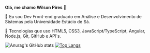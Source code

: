 <b>Olá, me chamo Wilson Pires 👋</b>

🔭 Eu sou Dev Front-end graduado em Análise e Desenvolvimento de Sistemas pela Universidade Estácio de Sá.

🌱 Tecnologias que uso HTML5, CSS3, JavaScript/TypeScript, Angular, Node.js, Git, GitHub e API's.


![Anurag's GitHub stats](https://github-readme-stats.vercel.app/api?username=wilsonpiress&show_icons=true&theme=dracula) [![Top Langs](https://github-readme-stats.vercel.app/api/top-langs/?username=wilsonpiress&layout=compact)](https://github.com/anuraghazra/github-readme-stats)


